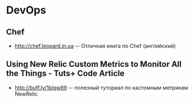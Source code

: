 # DevOps

## Chef

 - http://chef.leopard.in.ua -- Отличная книга по Chef (английский)
 
## Using New Relic Custom Metrics to Monitor All the Things - Tuts+ Code Article 

 - http://buff.ly/1blgw89 -- полезный туториал по кастомным метрикам NewRelic

